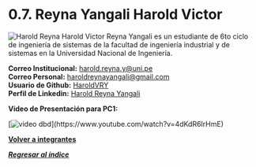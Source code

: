 # 0.7. Reyna Yangali Harold Victor
![Harold Reyna](https://github.com/user-attachments/assets/62484805-50ff-47c2-b172-ac5bacb2613e)
Harold Victor Reyna Yangali es un estudiante de 6to ciclo de ingeniería de sistemas de la facultad de ingeniería industrial y de sistemas en la Universidad Nacional de Ingeniería.

**Correo Institucional:** harold.reyna.y@uni.pe\
**Correo Personal:** haroldreynayangali@gmail.com\
**Usuario de Github:** [HaroldVRY](https://github.com/HaroldVRY)\
**Perfil de Linkedin:** [Harold Reyna Yangali](https://www.linkedin.com/in/harold-reyna-226379143)

**Video de Presentación para PC1:**

[![video dbd]([https://youtu.be/4dKdR6IrHmE](https://youtu.be/4dKdR6IrHmE?t=1.jpg))](https://www.youtube.com/watch?v=4dKdR6IrHmE)


**[Volver a integrantes](../../0/0.md)**

***[Regresar al índice](../../README.md)***
